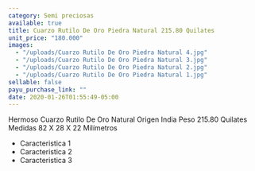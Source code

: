 ```yaml
---
category: Semi preciosas
available: true
title: Cuarzo Rutilo De Oro Piedra Natural 215.80 Quilates
unit_price: "180.000"
images:
  - "/uploads/Cuarzo Rutilo De Oro Piedra Natural 4.jpg"
  - "/uploads/Cuarzo Rutilo De Oro Piedra Natural 3.jpg"
  - "/uploads/Cuarzo Rutilo De Oro Piedra Natural 2.jpg"
  - "/uploads/Cuarzo Rutilo De Oro Piedra Natural 1.jpg"
sellable: false
payu_purchase_link: ""
date: 2020-01-26T01:55:49-05:00
---
```


Hermoso Cuarzo Rutilo De Oro Natural Origen India Peso 215.80 Quilates Medidas 82 X 28 X 22 Milímetros

- Caracteristica 1
- Caracteristica 2
- Caracteristica 3
